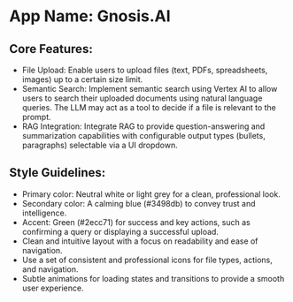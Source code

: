 # **App Name**: Gnosis.AI

## Core Features:

- File Upload: Enable users to upload files (text, PDFs, spreadsheets, images) up to a certain size limit.
- Semantic Search: Implement semantic search using Vertex AI to allow users to search their uploaded documents using natural language queries. The LLM may act as a tool to decide if a file is relevant to the prompt.
- RAG Integration: Integrate RAG to provide question-answering and summarization capabilities with configurable output types (bullets, paragraphs) selectable via a UI dropdown.

## Style Guidelines:

- Primary color: Neutral white or light grey for a clean, professional look.
- Secondary color: A calming blue (#3498db) to convey trust and intelligence.
- Accent: Green (#2ecc71) for success and key actions, such as confirming a query or displaying a successful upload.
- Clean and intuitive layout with a focus on readability and ease of navigation.
- Use a set of consistent and professional icons for file types, actions, and navigation.
- Subtle animations for loading states and transitions to provide a smooth user experience.
